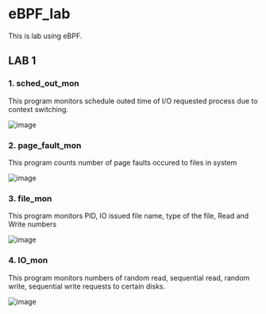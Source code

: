 # eBPF_lab

This is lab using eBPF.

## LAB 1
### **1. sched_out_mon**

This program monitors schedule outed time of I/O requested process due to context switching.

![image](https://user-images.githubusercontent.com/31784008/162557079-d298d49b-ba9a-4633-ad03-5cbd5b73c1bf.png)


### **2. page_fault_mon**

This program counts number of page faults occured to files in system

![image](https://user-images.githubusercontent.com/31784008/162560041-416fd08d-8ea5-4a2b-bd79-a7bada311d4d.png)

### **3. file_mon**

This program monitors PID, IO issued file name, type of the file, Read and Write numbers

![image](https://user-images.githubusercontent.com/31784008/163986582-ed5357f7-0b23-4ca3-9515-74a1ff4a1eb3.png)


### **4. IO_mon**

This program monitors numbers of random read, sequential read, random write, sequential write requests to certain disks.

![image](https://user-images.githubusercontent.com/31784008/163990800-c19779c8-6647-48b8-882b-8d22c1954285.png)
